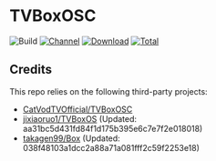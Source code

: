 # TVBoxOSC

![Build](https://shields.io/github/workflow/status/jixiaoruo1/TVBoxOSC/Test?logo=github&label=Build)
[![Channel](https://img.shields.io/badge/Follow-Telegram-blue.svg?logo=telegram)](https://t.me/TVBoxOSC)
[![Download](https://img.shields.io/github/v/release/jixiaoruo1/TVBoxOSC?color=orange&logoColor=orange&label=Download&logo=DocuSign)](https://github.com/jixiaoruo1/TVBoxOSC/releases/latest) 
[![Total](https://shields.io/github/downloads/jixiaoruo1/TVBoxOSC/total?logo=Bookmeter&label=Counts&logoColor=yellow&color=yellow)](https://github.com/jixiaoruo1/TVBoxOSC/releases)

## Credits
This repo relies on the following third-party projects:
- [CatVodTVOfficial/TVBoxOSC](https://github.com/CatVodTVOfficial/TVBoxOSC)
- [jixiaoruo1/TVBoxOS](https://github.com/jixiaoruo1/TVBoxOS) (Updated: aa31bc5d431fd84f1d175b395e6c7e7f2e018018)
- [takagen99/Box](https://github.com/takagen99/Box) (Updated: 038f48103a1dcc2a88a71a081fff2c59f2253e18)
